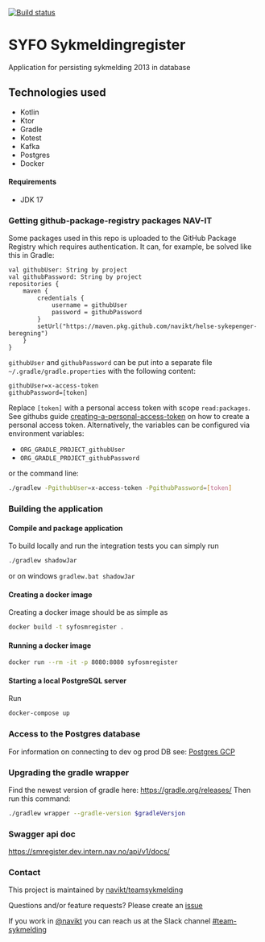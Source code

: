 [![Build status](https://github.com/navikt/syfosmregister/workflows/Deploy%20to%20dev%20and%20prod/badge.svg)](https://github.com/navikt/syfosmregister/workflows/Deploy%20to%20dev%20and%20prod/badge.svg)

# SYFO Sykmeldingregister

Application for persisting sykmelding 2013 in database

## Technologies used
* Kotlin
* Ktor
* Gradle
* Kotest
* Kafka
* Postgres
* Docker

#### Requirements

* JDK 17

### Getting github-package-registry packages NAV-IT
Some packages used in this repo is uploaded to the GitHub Package Registry which requires authentication. It can, for example, be solved like this in Gradle:
```
val githubUser: String by project
val githubPassword: String by project
repositories {
    maven {
        credentials {
            username = githubUser
            password = githubPassword
        }
        setUrl("https://maven.pkg.github.com/navikt/helse-sykepenger-beregning")
    }
}
```

`githubUser` and `githubPassword` can be put into a separate file `~/.gradle/gradle.properties` with the following content:

```                                                     
githubUser=x-access-token
githubPassword=[token]
```

Replace `[token]` with a personal access token with scope `read:packages`.
See githubs guide [creating-a-personal-access-token](https://docs.github.com/en/authentication/keeping-your-account-and-data-secure/creating-a-personal-access-token) on
how to create a personal access token.
Alternatively, the variables can be configured via environment variables:

* `ORG_GRADLE_PROJECT_githubUser`
* `ORG_GRADLE_PROJECT_githubPassword`

or the command line:

``` bash
./gradlew -PgithubUser=x-access-token -PgithubPassword=[token]
```

### Building the application
#### Compile and package application
To build locally and run the integration tests you can simply run
``` bash
./gradlew shadowJar
```
or on windows 
`gradlew.bat shadowJar`

#### Creating a docker image
Creating a docker image should be as simple as 
``` bash
docker build -t syfosmregister .
```

#### Running a docker image
``` bash
docker run --rm -it -p 8080:8080 syfosmregister
```

#### Starting a local PostgreSQL server

Run
``` bash
docker-compose up
```

### Access to the Postgres database

For information on connecting to dev og prod DB see: [Postgres GCP](https://doc.nais.io/cli/commands/postgres/)

### Upgrading the gradle wrapper
Find the newest version of gradle here: https://gradle.org/releases/ Then run this command:

``` bash
./gradlew wrapper --gradle-version $gradleVersjon
```

### Swagger api doc
https://smregister.dev.intern.nav.no/api/v1/docs/

### Contact

This project is maintained by [navikt/teamsykmelding](CODEOWNERS)

Questions and/or feature requests? 
Please create an [issue](https://github.com/navikt/syfosmregister/issues)

If you work in [@navikt](https://github.com/navikt) you can reach us at the Slack
channel [#team-sykmelding](https://nav-it.slack.com/archives/CMA3XV997)
